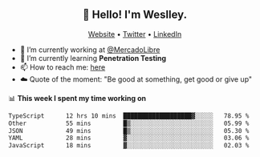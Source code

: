 <h2 align="center">👋 Hello! I'm Weslley.</h2>
<p align="center">
  <a href="http://weslleyneri.com.br">Website</a> •
  <a href="https://twitter.com/Weslley_Neri">Twitter</a> •
  <a href="https://www.linkedin.com/in/weslley-neri-3658908b">LinkedIn</a>
</p>


- 🔭 I’m currently working at [@MercadoLibre](https://github.com/mercadolibre)
- 🌱 I’m currently learning **Penetration Testing**
- 📫 How to reach me: [here](mailto:weslley39@gmail.com)
- ☁️ Quote of the moment: "Be good at something, get good or give up"

📊 **This week I spent my time working on**
<!--START_SECTION:waka-->

```txt
TypeScript      12 hrs 10 mins  ███████████████████▓░░░░░   78.95 %
Other           55 mins         █▒░░░░░░░░░░░░░░░░░░░░░░░   05.99 %
JSON            49 mins         █▒░░░░░░░░░░░░░░░░░░░░░░░   05.30 %
YAML            28 mins         ▓░░░░░░░░░░░░░░░░░░░░░░░░   03.06 %
JavaScript      18 mins         ▓░░░░░░░░░░░░░░░░░░░░░░░░   02.03 %
```

<!--END_SECTION:waka-->

<!-- Inspired by https://github.com/gruselhaus/gruselhaus -->